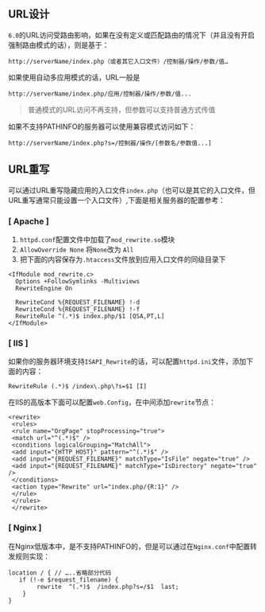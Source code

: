 ## URL设计

`6.0`的URL访问受路由影响，如果在没有定义或匹配路由的情况下（并且没有开启强制路由模式的话），则是基于：

```
http://serverName/index.php（或者其它入口文件）/控制器/操作/参数/值…
```

如果使用自动多应用模式的话，URL一般是

```
http://serverName/index.php/应用/控制器/操作/参数/值...
```

> 普通模式的URL访问不再支持，但参数可以支持普通方式传值

如果不支持PATHINFO的服务器可以使用兼容模式访问如下：

```
http://serverName/index.php?s=/控制器/操作/[参数名/参数值...]
```

## URL重写

可以通过URL重写隐藏应用的入口文件`index.php`（也可以是其它的入口文件，但URL重写通常只能设置一个入口文件）,下面是相关服务器的配置参考：

### [ Apache ]

1. `httpd.conf`配置文件中加载了`mod_rewrite.so`模块
2. `AllowOverride None` 将`None`改为 `All`
3. 把下面的内容保存为`.htaccess`文件放到应用入口文件的同级目录下

```
<IfModule mod_rewrite.c>
  Options +FollowSymlinks -Multiviews
  RewriteEngine On

  RewriteCond %{REQUEST_FILENAME} !-d
  RewriteCond %{REQUEST_FILENAME} !-f
  RewriteRule ^(.*)$ index.php/$1 [QSA,PT,L]
</IfModule>
```

### [ IIS ]

如果你的服务器环境支持`ISAPI_Rewrite`的话，可以配置`httpd.ini`文件，添加下面的内容：

```
RewriteRule (.*)$ /index\.php\?s=$1 [I]
```

在IIS的高版本下面可以配置`web.Config`，在中间添加`rewrite`节点：

```
<rewrite>
 <rules>
 <rule name="OrgPage" stopProcessing="true">
 <match url="^(.*)$" />
 <conditions logicalGrouping="MatchAll">
 <add input="{HTTP_HOST}" pattern="^(.*)$" />
 <add input="{REQUEST_FILENAME}" matchType="IsFile" negate="true" />
 <add input="{REQUEST_FILENAME}" matchType="IsDirectory" negate="true" />
 </conditions>
 <action type="Rewrite" url="index.php/{R:1}" />
 </rule>
 </rules>
 </rewrite>
```

### [ Nginx ]

在Nginx低版本中，是不支持PATHINFO的，但是可以通过在`Nginx.conf`中配置转发规则实现：

```
location / { // …..省略部分代码
   if (!-e $request_filename) {
   		rewrite  ^(.*)$  /index.php?s=/$1  last;
    }
}
```